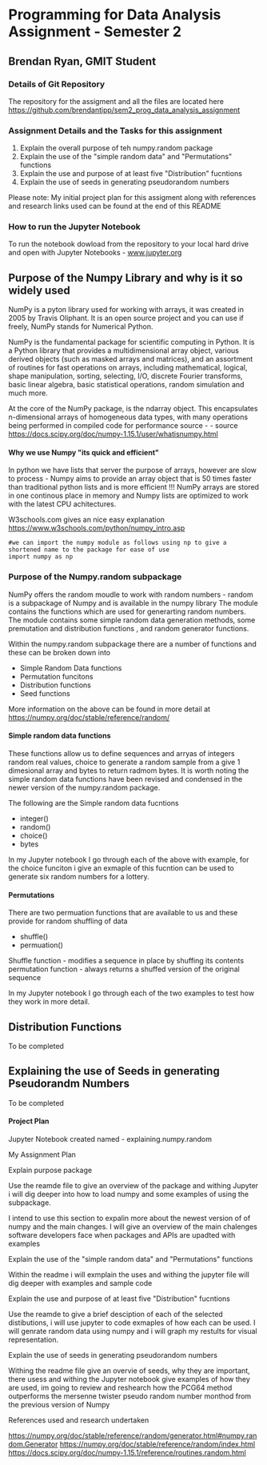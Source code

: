 
# Programming for Data Analysis Assignment - Semester 2

## Brendan Ryan, GMIT Student


### Details of Git Repository

The repository for the assigment and all the files are located here https://github.com/brendantipp/sem2_prog_data_analysis_assignment

### Assignment Details and the Tasks for this assignment 

1. Explain the overall purpose of teh numpy.random package
2. Explain the use of the "simple random data" and "Permutations" functions
3. Explain the use and purpose of at least five "Distribution" fucntions
4. Explain the use of seeds in generating pseudorandom numbers

Please note: My initial project plan for this assigment along with references and research links used can be found at the end of this README


### How to run the Jupyter Notebook

To run the notebook dowload from the repository to your local hard drive and open with Jupyter Notebooks - www.jupyter.org


## Purpose of the Numpy Library and why is it so widely used

NumPy is a pyton library used for working with arrays, it was created in 2005 by Travis Oliphant. It is an open source project and you can use if freely, NumPy stands for Numerical Python.

NumPy is the fundamental package for scientific computing in Python. It is a Python library that provides a multidimensional array object, various derived objects (such as masked arrays and matrices), and an assortment of routines for fast operations on arrays, including mathematical, logical, shape manipulation, sorting, selecting, I/O, discrete Fourier transforms, basic linear algebra, basic statistical operations, random simulation and much more.

At the core of the NumPy package, is the ndarray object. This encapsulates n-dimensional arrays of homogeneous data types, with many operations being performed in compiled code for performance source - - source https://docs.scipy.org/doc/numpy-1.15.1/user/whatisnumpy.html

#### Why we use Numpy "its quick and efficient"
In python we have lists that server the purpose of arrays, however are slow to process - Numpy aims to provide an array object that is 50 times faster than traditional python lists and is more efficient !!! NumPy arrays are stored in one continous place in memory and Numpy lists are optimized to work with the latest CPU achitectures.

W3schools.com gives an nice easy explanation https://www.w3schools.com/python/numpy_intro.asp

    #we can import the numpy module as follows using np to give a shortened name to the package for ease of use
    import numpy as np



### Purpose of the Numpy.random subpackage


NumPy offers the random moudle to work with random numbers - random is a subpackage of Numpy and is available in the numpy library The module contains the functions which are used for generarting random numbers. The module contains some simple random data generation methods, some premutation and distribution functions , and random generator functions.

Within the numpy.random subpackage there are a number of functions and these can be broken down into 

- Simple Random Data functions
- Permutation funcitons
- Distribution functions
- Seed functions

More information on the above can be found in more detail at https://numpy.org/doc/stable/reference/random/


#### Simple random data functions

These functions allow us to define sequences and arryas of integers  random real values, choice to generate a random sample from a give 1 dimesional array and bytes to return radmom bytes. It is worth noting the simple random data functions have been revised and condensed in the newer version of the numpy.random package.

The following are the Simple random data fucntions

- integer()
- random()
- choice()
- bytes

In my Jupyter notebook I go through each of the above with example, for the choice funciton i give an exmaple of this fucntion can be used to generate six random numbers for a lottery.


#### Permutations 

There are two permuation functions that are available to us and these provide for random shuffling of data 

- shuffle()
- permuation()

Shuffle function - modifies a sequence in place by shuffing its contents 
permutation function - always returns a shuffed version of the original sequence

In my Jupyter notebook I go through each of the two examples to test how they work in more detail. 


## Distribution Functions 


To be completed 


## Explaining the use of Seeds in generating Pseudorandm Numbers

To be completed 




#### Project Plan

Jupyter Notebook created named - explaining.numpy.random

My Assignment Plan 

Explain purpose package 

Use the reamde file to give an overview of the package and withing Jupyter i will dig deeper into how to load numpy and some examples of using the subpackage.

I intend to use this section to expalin more about the newest version of of numpy and the main changes. I will give an overview of the main chalenges software developers face when packages and APIs are upadted with examples 

Explain the use of the "simple random data" and "Permutations" functions

Within the readme i will exmplain the uses and withing the jupyter file will dig deeper with examples and sample code 

Explain the use and purpose of at least five "Distribution" fucntions

Use the reamde to give a brief desciption of each of the selected distibutions, i will use jupyter to code exmaples of how each can be used. I will genrate random data using numpy and i will graph my restults for visual representation.

Explain the use of seeds in generating pseudorandom numbers
 
Withing the readme file give an overvie of seeds, why they are important, there usess and withing the Jupyter notebook give examples of how they are used, im going to review and reshearch how the PCG64 method outperforms the mersenne twister pseudo random number monthod from the previous version of Numpy


References used and research undertaken

https://numpy.org/doc/stable/reference/random/generator.html#numpy.random.Generator
https://numpy.org/doc/stable/reference/random/index.html
https://docs.scipy.org/doc/numpy-1.15.1/reference/routines.random.html













